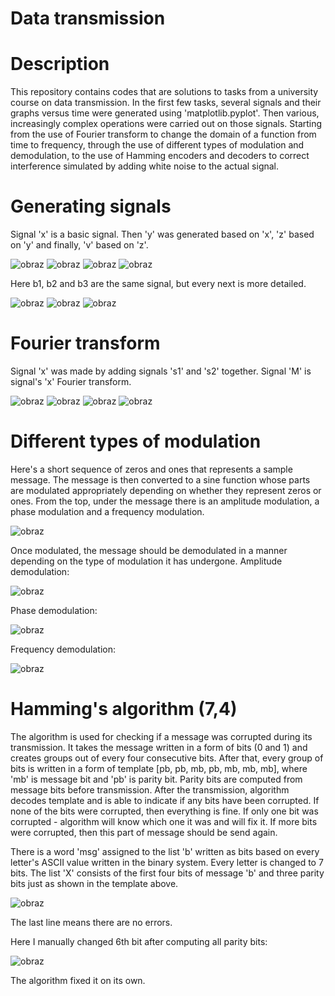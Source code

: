 # Data transmission
# Description
This repository contains codes that are solutions to tasks from a university course on data transmission. In the first few tasks, several signals and their graphs versus time were generated using 'matplotlib.pyplot'. Then various, increasingly complex operations were carried out on those signals. Starting from the use of Fourier transform to change the domain of a function from time to frequency, through the use of different types of modulation and demodulation, to the use of Hamming encoders and decoders to correct interference simulated by adding white noise to the actual signal.

# Generating signals
Signal 'x' is a basic signal. Then 'y' was generated based on 'x', 'z' based on 'y' and finally, 'v' based on 'z'.

![obraz](https://github.com/mikolajWasik/data_transmission/assets/96197911/22abf921-e6d9-4465-b68f-f99c98df4d2c)
![obraz](https://github.com/mikolajWasik/data_transmission/assets/96197911/da8a715a-9a46-4163-978d-9ba9c74fa1d9)
![obraz](https://github.com/mikolajWasik/data_transmission/assets/96197911/8a9e1f32-f5a7-4376-818f-3131235360a6)
![obraz](https://github.com/mikolajWasik/data_transmission/assets/96197911/39595bf8-62b2-44f3-b8d5-b64902274ee8)


Here b1, b2 and b3 are the same signal, but every next is more detailed.

![obraz](https://github.com/mikolajWasik/data_transmission/assets/96197911/102c63fc-b0a2-463d-b520-081e5f703d3b)
![obraz](https://github.com/mikolajWasik/data_transmission/assets/96197911/dd6a423c-18fe-42b2-a71a-9ddf3099f797)
![obraz](https://github.com/mikolajWasik/data_transmission/assets/96197911/d957b866-6e3e-462a-8b4a-b353dcc5515e)


# Fourier transform
Signal 'x' was made by adding signals 's1' and 's2' together. Signal 'M' is signal's 'x' Fourier transform.

![obraz](https://github.com/mikolajWasik/data_transmission/assets/96197911/7ceb8aee-1403-424c-9fb1-bd1b05c74b87)
![obraz](https://github.com/mikolajWasik/data_transmission/assets/96197911/23635482-c51d-4617-b918-7251d4a68ed8)
![obraz](https://github.com/mikolajWasik/data_transmission/assets/96197911/5dc60892-ccc7-4f21-b4c4-17917904e99f)
![obraz](https://github.com/mikolajWasik/data_transmission/assets/96197911/2bfba109-c9c0-4a8e-995c-ddb33a4df479)


# Different types of modulation
Here's a short sequence of zeros and ones that represents a sample message. The message is then converted to a sine function whose parts are modulated appropriately depending on whether they represent zeros or ones. From the top, under the message there is an amplitude modulation, a phase modulation and a frequency modulation.

![obraz](https://github.com/mikolajWasik/data_transmission/assets/96197911/fd3fdb6c-493f-47b6-bfd0-eb763cc48cf9)


Once modulated, the message should be demodulated in a manner depending on the type of modulation it has undergone.
Amplitude demodulation:

![obraz](https://github.com/mikolajWasik/data_transmission/assets/96197911/07f55dc7-6bfc-4203-9923-4a06156f19d6)


Phase demodulation:

![obraz](https://github.com/mikolajWasik/data_transmission/assets/96197911/598b69b4-fe06-4bd8-94d8-d03fbf42179a)


Frequency demodulation:

![obraz](https://github.com/mikolajWasik/data_transmission/assets/96197911/d7d44275-37c8-4203-82c5-40ccd66424e6)


# Hamming's algorithm (7,4)
The algorithm is used for checking if a message was corrupted during its transmission. It takes the message written in a form of bits (0 and 1) and creates groups out of every four consecutive bits. After that, every group of bits is written in a form of template [pb, pb, mb, pb, mb, mb, mb], where 'mb' is message bit and 'pb' is parity bit. Parity bits are computed from message bits before transmission. After the transmission, algorithm decodes template and is able to indicate if any bits have been corrupted. If none of the bits were corrupted, then everything is fine. If only one bit was corrupted - algorithm will know which one it was and will fix it. If more bits were corrupted, then this part of message should be send again.

There is a word 'msg' assigned to the list 'b' written as bits based on every letter's ASCII value written in the binary system. Every letter is changed to 7 bits. The list 'X' consists of the first four bits of message 'b' and three parity bits just as shown in the template above.

![obraz](https://github.com/mikolajWasik/data_transmission/assets/96197911/d6c19146-516b-444e-a903-6bc12ff1336f)

The last line means there are no errors.

Here I manually changed 6th bit after computing all parity bits:

![obraz](https://github.com/mikolajWasik/data_transmission/assets/96197911/6e746c3a-7b23-45ed-9b9d-f04e217019f8)

The algorithm fixed it on its own.
